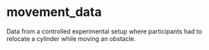 # movement_data
Data from a controlled experimental setup where participants had to relocate a cylinder while moving an obstacle. 
